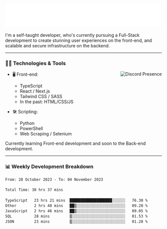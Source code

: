 <img src="assets/wave.svg" alt=":wave:" />

I'm a self-taught developer, who's currently pursuing a Full-Stack development to create stunning user experiences on the front-end, and scalable and secure infrastructure on the backend.

---

### 🧑‍💻 Technologies & Tools

<a href="https://discord.com/users/414304208649453568" target="_blank" rel="nofollow">
   <img src="https://lanyard-profile-readme.vercel.app/api/414304208649453568?idleMessage=Probably%20doing%20something%20else..." alt="Discord Presence" align="right">
</a>

- 🖥️ Front-end:

  - TypeScript
  - React / Next.js
  - Tailwind CSS / SASS
  - In the past: HTML/CSS/JS

- 🛠 Scripting:

  - Python
  - PowerShell
  - Web Scraping / Selenium

Currently learning Front-end development and soon to the Back-end development.

---

### 📊 Weekly Development Breakdown

<!-- ![ccrsxx's GitHub Stats](https://github-readme-stats.vercel.app/api?username=ccrsxx&count_private=true&theme=tokyonight) -->
<!-- ![ccrsxx's Top Langs](https://github-readme-stats.vercel.app/api/top-langs/?username=ccrsxx&hide=lua,java,html&theme=tokyonight) -->

<!--START_SECTION:waka-->

```txt
From: 28 October 2023 - To: 04 November 2023

Total Time: 30 hrs 37 mins

TypeScript   23 hrs 21 mins  ███████████████████░░░░░░   76.30 %
Other        2 hrs 48 mins   ██▒░░░░░░░░░░░░░░░░░░░░░░   09.20 %
JavaScript   2 hrs 46 mins   ██▒░░░░░░░░░░░░░░░░░░░░░░   09.05 %
SQL          28 mins         ▒░░░░░░░░░░░░░░░░░░░░░░░░   01.53 %
JSON         23 mins         ▒░░░░░░░░░░░░░░░░░░░░░░░░   01.28 %
```

<!--END_SECTION:waka-->
